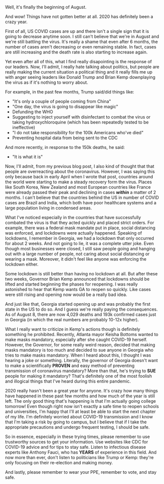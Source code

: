 Well, it's finally the beginning of August. 

And wow! Things have not gotten better at all. 2020 has definitely been a crazy year.

First of all, US COVID cases are up and there isn't a single sign that it is going to decrease anytime soon. I still can't believe that we're in August and we're still battling the virus. It's really a shame that even after 6 months, the number of cases aren't decreasing or even remaining stable. In fact, cases are still increasing and the death rate is also starting to increase again. 

Yet even after all of this, what I find really disapointing is the response of our leaders. Now, I'll admit, I really hate talking about politics, but people are really making the current situation a political thing and it really fills me up with anger seeing leaders like Donald Trump and Brian Kemp downplaying the virus as if it's nothing to worry about. 

For example, in the past few months, Trump said/did things like:
* "It's only a couple of people coming from China"
* "One day, the virus is going to disappear like magic"
* Defunding the WHO
* Suggesting to inject yourself with disinfectant to combat the virus or taking hydroxychloroquine (which has been repeatedly tested to be ineffective)
* "I do not take responsibility for the 100k Americans who've died"
* Preventing hospital data from being sent to the CDC 

And more recently, in response to the 150k deaths, he said:
* "It is what it is"

Now, I'll admit, from my previous blog post, I also kind of thought that that people are overreacting about the coronavirus. However, I was saying this only because back in early April when I wrote that post, countries around the world were starting to make a steady recovery form the virus. Places like South Korea, New Zealand and most European countries like France were already passed their peak and declining in cases ***within*** a matter of 2 months. I can't believe that the countries behind the US in number of COVID cases are Brazil and India, which both have poor healthcare systems and a large population living in condensed areas. 

What I've noticed especially in the countries that have successfully combated the virus is that they acted quickly and placed strict orders. For example, there was a federal mask mandate put in place, social distancing was enforced, and lockdowns were actually happened. Speaking of lockdowns, I remember in Georgia, we had a lockdown that only occurred for about 2 weeks. And not going to lie, it was a complete utter joke. Even though most businesses were closed, I still saw people going and hanging out with a large number of people, not caring about social distancing or wearing a mask. Moreover, it didn't feel like anyone was enforcing the lockdown either. 

Some lockdown is still better than having no lockdown at all. But after these two weeks, Governor Brian Kemp announced that lockdowns should be lifted and started beginning the phases for reopening. I was really astonished to hear that Kemp wants GA to reopen so quickly. Like cases were still rising and opening now would be a really bad idea. 

And just like that, Georgia started opening up and was probably the first state in the US to do so. And I guess we're really paying the consequences. As of August 8, there are now 4,029 deaths and 193k confirmed cases just in Georgia (in which the real numbers are probably 10-12x higher). 

What I really want to criticize in Kemp's actions though is definitely something he prohibited. Recently, Atlanta mayor Keisha Bottoms wanted to make masks mandatory, especially after she caught COVID-19 herself. However, the Governor, for some really weird reason, decided that making masks mandatory is too much and decided to sue anyone in Georgia who tries to make masks mandatory. When I heard about this, I thought I was hearing a joke or something. Literally, the governor of Georgia doesn't want to make a scientifically **PROVEN** and easy method of preventing transmission of coronavirus mandatory? More than that, he's trying to **SUE** people for making it mandatory? That's definitely one of the most foolish and illogical things that I've heard during this entire pandemic. 

2020 really hasn't been a great year for anyone. It's crazy how many things have happened in these past few months and how much of the year is still left. The only good thing that's happening is that I'm actually going college tomorrow! Even though right now isn't exactly a safe time to reopen schools and universities, I'm happy that I'll at least be able to start the next chapter of my life. I'm definitely worried about COVID-19 transmission and I know that I'm taking a risk by going to campus, but I believe that if I take the appropriate precautions and undergo frequent testing, I should be safe. 

So in essence, especially in these trying times, please remember to use trustworthy sources to get your information. Use websites like CDC for COVID-19 advice and for tips to stay safe. Listen to infectious disease experts like Anthony Fauci, who has **YEARS** of experience in this field. And now more than ever, don't listen to politicians like Trump or Kemp: they're only focusing on their re-election and making money. 

And lastly, please remember to wear your PPE, remember to vote, and stay safe. 